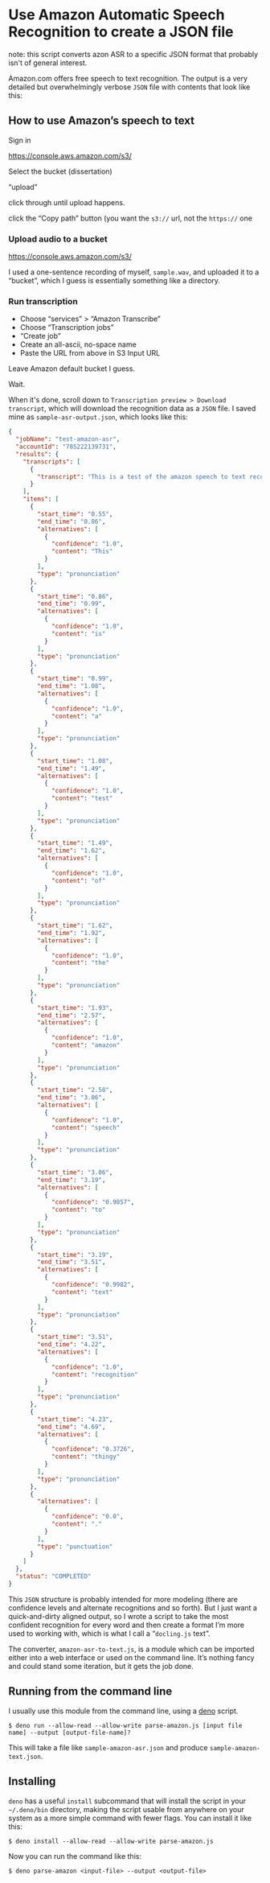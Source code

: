 # Use Amazon Automatic Speech Recognition to create a JSON file

note: this script converts azon ASR to a specific JSON format that probably isn't of general interest.


Amazon.com offers free speech to text recognition. The output is a very detailed but overwhelmingly verbose `JSON` file with contents that look like this:


## How to use Amazon’s speech to text

Sign in

<https://console.aws.amazon.com/s3/>

Select the bucket (dissertation)

“upload”

click through until upload happens.

click the “Copy path” button (you want the `s3://` url, not the `https://` one


### Upload audio to a bucket


<https://console.aws.amazon.com/s3/>


I used a one-sentence recording of myself, `sample.wav`, and uploaded it to a “bucket”, which I guess is essentially something like a directory.


### Run transcription

* Choose “services” > “Amazon Transcribe”
* Choose “Transcription jobs”
* “Create job”
* Create an all-ascii, no-space name
* Paste the URL from above in S3 Input URL

Leave Amazon default bucket I guess.

Wait.

When it's done, scroll down to `Transcription preview > Download transcript`, which will download the recognition data as a `JSON` file. I saved mine as `sample-asr-output.json`, which looks like this:


```json
{
  "jobName": "test-amazon-asr",
  "accountId": "785222139731",
  "results": {
    "transcripts": [
      {
        "transcript": "This is a test of the amazon speech to text recognition thingy."
      }
    ],
    "items": [
      {
        "start_time": "0.55",
        "end_time": "0.86",
        "alternatives": [
          {
            "confidence": "1.0",
            "content": "This"
          }
        ],
        "type": "pronunciation"
      },
      {
        "start_time": "0.86",
        "end_time": "0.99",
        "alternatives": [
          {
            "confidence": "1.0",
            "content": "is"
          }
        ],
        "type": "pronunciation"
      },
      {
        "start_time": "0.99",
        "end_time": "1.08",
        "alternatives": [
          {
            "confidence": "1.0",
            "content": "a"
          }
        ],
        "type": "pronunciation"
      },
      {
        "start_time": "1.08",
        "end_time": "1.49",
        "alternatives": [
          {
            "confidence": "1.0",
            "content": "test"
          }
        ],
        "type": "pronunciation"
      },
      {
        "start_time": "1.49",
        "end_time": "1.62",
        "alternatives": [
          {
            "confidence": "1.0",
            "content": "of"
          }
        ],
        "type": "pronunciation"
      },
      {
        "start_time": "1.62",
        "end_time": "1.92",
        "alternatives": [
          {
            "confidence": "1.0",
            "content": "the"
          }
        ],
        "type": "pronunciation"
      },
      {
        "start_time": "1.93",
        "end_time": "2.57",
        "alternatives": [
          {
            "confidence": "1.0",
            "content": "amazon"
          }
        ],
        "type": "pronunciation"
      },
      {
        "start_time": "2.58",
        "end_time": "3.06",
        "alternatives": [
          {
            "confidence": "1.0",
            "content": "speech"
          }
        ],
        "type": "pronunciation"
      },
      {
        "start_time": "3.06",
        "end_time": "3.19",
        "alternatives": [
          {
            "confidence": "0.9857",
            "content": "to"
          }
        ],
        "type": "pronunciation"
      },
      {
        "start_time": "3.19",
        "end_time": "3.51",
        "alternatives": [
          {
            "confidence": "0.9982",
            "content": "text"
          }
        ],
        "type": "pronunciation"
      },
      {
        "start_time": "3.51",
        "end_time": "4.22",
        "alternatives": [
          {
            "confidence": "1.0",
            "content": "recognition"
          }
        ],
        "type": "pronunciation"
      },
      {
        "start_time": "4.23",
        "end_time": "4.69",
        "alternatives": [
          {
            "confidence": "0.3726",
            "content": "thingy"
          }
        ],
        "type": "pronunciation"
      },
      {
        "alternatives": [
          {
            "confidence": "0.0",
            "content": "."
          }
        ],
        "type": "punctuation"
      }
    ]
  },
  "status": "COMPLETED"
}
```


This `JSON` structure is probably intended for more modeling (there are confidence levels and alternate recognitions and so forth). But I just want a quick-and-dirty aligned output, so I wrote a script to take the most confident recognition for every word and then create a format I’m more used to working with, which is what I call a  “`docling.js` text”. 

The converter, `amazon-asr-to-text.js`, is a module which can be imported either into a web interface or used on the command line.  It’s nothing fancy and could stand some iteration, but it gets the job done. 

## Running from the command line

I usually use this module from the command line, using a [deno](https://deno.land) script.

```
$ deno run --allow-read --allow-write parse-amazon.js [input file name] --output [output-file-name]?
```

This will take a file like `sample-amazon-asr.json` and produce `sample-amazon-text.json`.

## Installing 

`deno` has a useful `install` subcommand that will install the script in your `~/.deno/bin` directory, making the script usable from anywhere on your system as a more simple command with fewer flags. You can install it like this:

```
$ deno install --allow-read --allow-write parse-amazon.js
```

Now you can run the command like this:

```shell
$ deno parse-amazon <input-file> --output <output-file>
```
